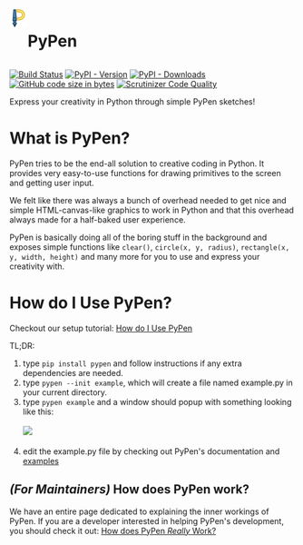 
<div style="display: inline-flex;"><img src="./pypen/resources/icon.png" width="32px" height="32px"><h1>PyPen</h1></div>

[![Build Status](https://travis-ci.org/Canvim/PyPen.svg?branch=master)](https://travis-ci.org/Canvim/PyPen) [![PyPI - Version](https://img.shields.io/pypi/v/pypen.svg?logo=python&color=lightblue&label=Version)](https://pypi.org/project/pypen/) [![PyPI - Downloads](https://img.shields.io/pypi/dm/pypen?color=lightgreen&label=Downloads&logo=pypi)](https://pypi.org/project/pypen/) [![GitHub code size in bytes](https://img.shields.io/github/languages/code-size/Canvim/PyPen?color=purple&label=Size&logo=github)](https://github.com/Canvim/PyPen/) [![Scrutinizer Code Quality](https://scrutinizer-ci.com/g/Canvim/PyPen/badges/quality-score.png?b=master)](https://scrutinizer-ci.com/g/Canvim/PyPen/?branch=master)

Express your creativity in Python through simple PyPen sketches!

# What is PyPen?
PyPen tries to be the end-all solution to creative coding in Python. It provides very easy-to-use functions for drawing primitives to the screen and getting user input.

We felt like there was always a bunch of overhead needed to get nice and simple HTML-canvas-like graphics to work in Python and that this overhead always made for a half-baked user experience.

PyPen is basically doing all of the boring stuff in the background and exposes simple functions like ```clear()```, ```circle(x, y, radius)```, ```rectangle(x, y, width, height)``` and many more for you to use and express your creativity with.

# How do I Use PyPen?

Checkout our setup tutorial: [How do I Use PyPen](./docs/EXAMPLE.md)

TL;DR:
1. type ```pip install pypen``` and follow instructions if any extra dependencies are needed.
2. type ```pypen --init example```, which will create a file named example.py in your current directory.
3. type ```pypen example``` and a window should popup with something looking like this: <br><br><img src="https://i.imgur.com/AwMJM3K.png" width="200px"><br><br>
4. edit the example.py file by checking out PyPen's documentation and [examples](./examples/)

## _(For Maintainers)_ How does PyPen work?
We have an entire page dedicated to explaining the inner workings of PyPen. If you are a developer interested in helping PyPen's development, you should check it out: [How does PyPen _Really_ Work?](./docs/BEHIND_THE_SCENES.md)
